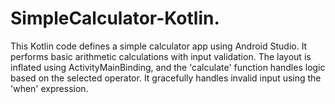 # SimpleCalculator-Kotlin.
This Kotlin code defines a simple calculator app using Android Studio. It performs basic arithmetic calculations with input validation. The layout is inflated using ActivityMainBinding, and the 'calculate' function handles logic based on the selected operator. It gracefully handles invalid input using the 'when' expression.
